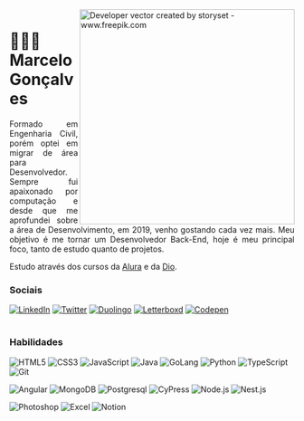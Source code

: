 <img align="right" alt="Developer vector created by storyset - www.freepik.com" height="380" src="https://cdn.discordapp.com/attachments/1076560271646150738/1154878279858266224/Hand_coding-bro.png">

<h1>
🙅🏽‍♂️ Marcelo Gonçalves 
</h1>

<p align="justify">
Formado em Engenharia Civil, porém optei em migrar de área para Desenvolvedor. Sempre fui apaixonado por computação e desde que me aprofundei sobre a área de Desenvolvimento, em 2019, venho gostando cada vez mais. Meu objetivo é me tornar um Desenvolvedor Back-End, hoje é meu principal foco, tanto de estudo quanto de projetos.

Estudo através dos cursos da <a href="https://cursos.alura.com.br/user/glorylaflare">Alura</a> e da <a href="https://web.dio.me/users/glorylaflare?tab=skills">Dio</a>.
</p>

<h3>Sociais</h3>
  
[![LinkedIn](https://img.shields.io/badge/LinkedIn-000?style=for-the-badge&logo=linkedin&logoColor=0E76A8)](https://www.linkedin.com/in/marcelogjr/) 
[![Twitter](https://img.shields.io/badge/Twitter-000?style=for-the-badge&logo=twitter)](https://twitter.com/glorylaflare)
[![Duolingo](https://img.shields.io/badge/Duolingo-000?style=for-the-badge&logo=duolingo)](https://www.duolingo.com/profile/glorylaflare)
[![Letterboxd](https://img.shields.io/badge/letterboxd-000?style=for-the-badge&logo=letterboxd)](https://letterboxd.com/glorylaflare/)
[![Codepen](https://img.shields.io/badge/Codepen-000?style=for-the-badge&logo=codepen)](https://codepen.io/glorylaflare)

<h1></h1>
<h3>Habilidades</h3>

![HTML5](https://img.shields.io/badge/HTML5-000?style=for-the-badge&logo=html5)	
![CSS3](https://img.shields.io/badge/CSS3-000?style=for-the-badge&logo=css3&logoColor=264CE4)
![JavaScript](https://img.shields.io/badge/JavaScript-000?style=for-the-badge&logo=javascript)
![Java](https://img.shields.io/badge/Java-000?style=for-the-badge&logo=redhat&logoColor=EE0000)
![GoLang](https://img.shields.io/badge/Go-000?style=for-the-badge&logo=go)
![Python](https://img.shields.io/badge/Python-000?style=for-the-badge&logo=python)
![TypeScript](https://img.shields.io/badge/TypeScript-000?style=for-the-badge&logo=typescript)
![Git](https://img.shields.io/badge/Git-000?style=for-the-badge&logo=Git)

![Angular](https://img.shields.io/badge/Angular-000?style=for-the-badge&logo=angular&logoColor=C3002F)
![MongoDB](https://img.shields.io/badge/MongoDB-000?style=for-the-badge&logo=mongodb)
![Postgresql](https://img.shields.io/badge/Postgresql-000?style=for-the-badge&logo=postgresql)
![CyPress](https://img.shields.io/badge/Cypress-000?style=for-the-badge&logo=cypress&logoColor=17202C&logoColor=fff)
![Node.js](https://img.shields.io/badge/Nodejs-000?style=for-the-badge&logo=node.js)
![Nest.js](https://img.shields.io/badge/Nestjs-000?style=for-the-badge&logo=nestjs&logoColor=E0234E)

![Photoshop](https://img.shields.io/badge/photoshop-000?style=for-the-badge&logo=adobephotoshop)
![Excel](https://img.shields.io/badge/Microsoft_Excel-000?style=for-the-badge&logo=microsoftexcel&logoColor=217346)
![Notion](https://img.shields.io/badge/notion-000?style=for-the-badge&logo=notion)

<!--  
<h3>GitHub Stats</h3>

![Top Langs](https://github-readme-stats.vercel.app/api/top-langs/?username=glorylaflare&layout=donut-vertical&theme=algolia)
-->
